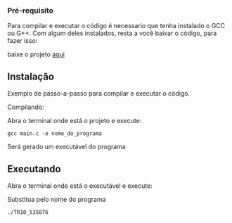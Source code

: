 ### Pré-requisito

Para compilar e executar o código é necessario que tenha instalado o GCC ou G++.
Com algum deles instalados, resta a você baixar o código, para fazer isso:

baixe o projeto [aqui](https://github.com/Gabriel-Sao-Pedro/TR10_537643/archive/refs/heads/main.zip)

## Instalação
 
Exemplo de passo-a-passo para compilar e executar o código.

Compilando:

Abra o terminal onde está o projeto e execute:

```
gcc main.c -o nome_do_programa
```

Será gerado um executável do programa

## Executando

Abra o terminal onde está o executável e execute:

Substitua pelo nome do programa

```
./TR10_535876
```
